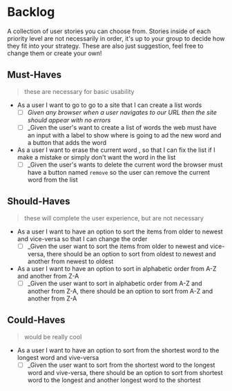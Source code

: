 # Backlog

A collection of user stories you can choose from. Stories inside of each priority level are not necessarily in order, it's up to your group to decide how they fit into your strategy. These are also just suggestion, feel free to change them or create your own!

## Must-Haves

> these are necessary for basic usability

- As a user I want to go to go to a site  that I can create a list words
  - [ ] _Given any browser when a user navigates to our URL then the site should appear with no errors_
  - [ ] _Given the user's want to create a list of words the web must have an input with a label to show where is going to ad the new word and a button that adds the word

- As a user I want to erase the current word , so that I can fix the list if I make a mistake or simply don't want the word in the list
  - [ ] _Given the user's wants to delete the current word the browser must have a button named `remove` so the user can remove the current word from the list

## Should-Haves

> these will complete the user experience, but are not necessary

- As a user I want to have an option to sort the items from older to newest and vice-versa so that I can change the order
  - [ ] _Given the user want to sort the items from older to newest and vice-versa, there should be an option to sort from oldest to newest and another from newest to oldest

- As a user I want to have an option to sort in alphabetic order from A-Z and another from Z-A
  - [ ] _Given the user want to sort in alphabetic order from A-Z and another from Z-A, there should be an option to sort from A-Z and another from Z-A

## Could-Haves

> would be really cool

- As a user I want to have an option to sort from the shortest word to the longest word and vive-versa
  - [ ] _Given the user want to sort from the shortest word to the longest word and vive-versa, there should be an option to sort from shortest word to the longest and another longest word to the shortest
